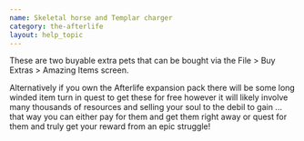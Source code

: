```yaml
---
name: Skeletal horse and Templar charger
category: the-afterlife
layout: help_topic
---
```

These are two buyable extra pets that can be bought via the File > Buy Extras > Amazing Items screen.

Alternatively if you own the Afterlife expansion pack there will be some long winded item turn in quest to get these for free however it will likely involve many thousands of resources and selling your soul to the debil to gain ... that way you can either pay for them and get them right away or quest for them and truly get your reward from an epic struggle!